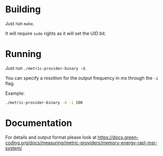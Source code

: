 # Building

Just run `make`.

It will require `sudo` rights as it will set the UID bit.

# Running

Just run `./metric-provider-binary -d`.

You can specify a resoltion for the output frequency in *ms* through the `-i` flag.

Example:

```bash
./metric-provider-binary -d -i 100
```

# Documentation

For details and output format please look at https://docs.green-coding.org/docs/measuring/metric-providers/memory-energy-rapl-msr-system/